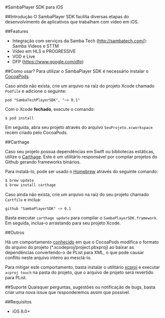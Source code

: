 #SambaPlayer SDK para iOS

##Introdução
O SambaPlayer SDK facilita diversas etapas do desenvolvimento de aplicativos que trabalham com vídeo em iOS.

##Features
- Integração com serviços da Samba Tech (http://sambatech.com/): Samba Videos e STTM
- Vídeo em HLS e PROGRESSIVE
- VOD e Live
- DFP (https://www.google.com/dfp)

##Como usar?
Para utilizar o SambaPlayer SDK é necessário instalar o [CocoaPods](http://cocoapods.org).

Caso ainda não exista, crie um arquivo na raíz do projeto Xcode chamado `Podfile` e adicione o seguinte:
```
pod "SambaTechPlayerSDK", "~> 0.1"
```
Com o Xcode **fechado**, execute o comando:
```
$ pod install
```
Em seguida, abra seu projeto através do arquivo `SeuProjeto.xcworkspace` recém criado pelo CocoaPods.

##Carthage

Caso seu projeto possua dependências em Swift ou bibliotecas estáticas, utilize o [Carthage](https://github.com/Carthage/Carthage). Este é um utilitário responsável por compilar projetos do Github gerando frameworks binários.

Para instalá-lo, pode ser usado o [Homebrew](http://brew.sh/) através do seguinte comando:

```bash
$ brew update
$ brew install carthage
```

Caso ainda não exista, crie um arquivo na raíz do seu projeto chamado `Cartfile` e inclua:

```ogdl
github "SambaPlayerSDK" ~> 0.1
```

Basta executar `carthage update` para compilar o `SambaPlayerSDK.framework`. Em seguida, inclua-o arrastando para seu projeto Xcode.

##Outros

Há um comportamento [conhecido](https://github.com/CocoaPods/CocoaPods/wiki/Generate-ASCII-format-xcodeproj) em que o CocoaPods modifica o formato do arquivo do projeto (*.xcodeproj/project.pbxproj) ao baixar as dependências convertendo-o de PList para XML, o que pode causar conflito neste arquivo inteiro ao mesclá-lo.

Para mitigar este comportamento, basta instalar o utilitário [xcproj](https://github.com/0xced/xcproj) e executar `xcproj touch` na pasta do projeto, que o arquivo de projeto será revertido para PList.

##Suporte
Quaisquer perguntas, sugestões ou notificação de bugs, basta criar uma nova issue que responderemos assim que possível.

##Requisitos
- iOS 8.0+
